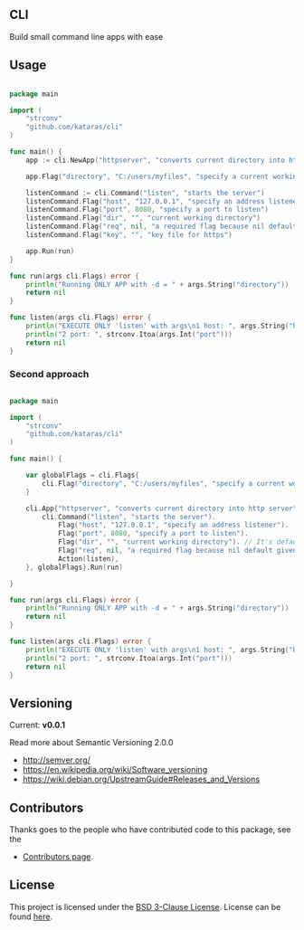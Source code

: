 ## CLI

Build small command line apps with ease

## Usage

```go

package main

import (
	"strconv"
	"github.com/kataras/cli"
)

func main() {
	app := cli.NewApp("httpserver", "converts current directory into http server", "0.0.1")

	app.Flag("directory", "C:/users/myfiles", "specify a current working directory")

	listenCommand := cli.Command("listen", "starts the server")
	listenCommand.Flag("host", "127.0.0.1", "specify an address listener")
	listenCommand.Flag("port", 8080, "specify a port to listen")
	listenCommand.Flag("dir", "", "current working directory")
	listenCommand.Flag("req", nil, "a required flag because nil default given")
	listenCommand.Flag("key", "", "key file for https")

	app.Run(run)
}

func run(args cli.Flags) error {
	println("Running ONLY APP with -d = " + args.String("directory"))
	return nil
}

func listen(args cli.Flags) error {
	println("EXECUTE ONLY 'listen' with args\n1 host: ", args.String("host"))
	println("2 port: ", strconv.Itoa(args.Int("port")))
	return nil
}

```

### Second approach

```go

package main

import (
	"strconv"
	"github.com/kataras/cli"
)

func main() {

	var globalFlags = cli.Flags{
		cli.Flag("directory", "C:/users/myfiles", "specify a current working directory"),
	}

	cli.App{"httpserver", "converts current directory into http server", "0.0.1", cli.Commands{
		cli.Command("listen", "starts the server").
			Flag("host", "127.0.0.1", "specify an address listener").
			Flag("port", 8080, "specify a port to listen").
			Flag("dir", "", "current working directory"). // It's defaults to empty string it is not required flag
			Flag("req", nil, "a required flag because nil default given"). // required flag because nil default given
			Action(listen),
	}, globalFlags}.Run(run)

}

func run(args cli.Flags) error {
	println("Running ONLY APP with -d = " + args.String("directory"))
	return nil
}

func listen(args cli.Flags) error {
	println("EXECUTE ONLY 'listen' with args\n1 host: ", args.String("host"))
	println("2 port: ", strconv.Itoa(args.Int("port")))
	return nil
}

```



## Versioning

Current: **v0.0.1**


Read more about Semantic Versioning 2.0.0

 - http://semver.org/
 - https://en.wikipedia.org/wiki/Software_versioning
 - https://wiki.debian.org/UpstreamGuide#Releases_and_Versions


## Contributors

Thanks goes to the people who have contributed code to this package, see the

- [Contributors page](https://github.com/kataras/cli/graphs/contributors).


## License

This project is licensed under the [BSD 3-Clause License](https://opensource.org/licenses/BSD-3-Clause).
License can be found [here](https://github.com/kataras/iris/blob/master/LICENSE).
